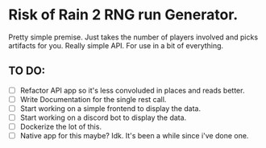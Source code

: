 # Risk of Rain 2 RNG run Generator.

Pretty simple premise. Just takes the number of players involved and picks artifacts for you. Really simple API. For use in a bit of everything.

## TO DO:

- [ ] Refactor API app so it's less convoluded in places and reads better.
- [ ] Write Documentation for the single rest call.
- [ ] Start working on a simple frontend to display the data.
- [ ] Start working on a discord bot to display the data.
- [ ] Dockerize the lot of this.
- [ ] Native app for this maybe? Idk. It's been a while since i've done one.